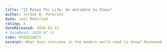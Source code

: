 ```yaml
---
title: "12 Rules for Life: An Antidote to Chaos"
author: Jordan B. Peterson
date: Last Modified
rating: 5
dateReleased: 2018-01-23
# dateRead: 2020-07-15
isbn: 0345816021
excerpt: What does everyone in the modern world need to know? Renowned psychologist Jordan B. Peterson's answer to this most difficult of questions uniquely combines the hard-won truths of ancient tradition with the stunning revelations of cutting-edge scientific research.
---
```

